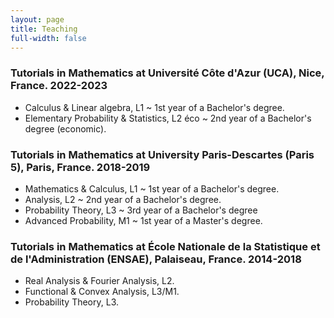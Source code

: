 ```yaml
---
layout: page
title: Teaching
full-width: false
---
```


### Tutorials in Mathematics at Université Côte d'Azur (UCA), Nice, France. 2022-2023
- Calculus & Linear algebra, L1 ~ 1st year of a Bachelor's degree.
- Elementary Probability & Statistics, L2 éco ~ 2nd year of a Bachelor's degree (economic).

### Tutorials in Mathematics at University Paris-Descartes (Paris 5), Paris, France. 2018-2019
- Mathematics & Calculus, L1 ~ 1st year of a Bachelor's degree.
- Analysis, L2 ~ 2nd year of a Bachelor's degree.
- Probability Theory, L3 ~ 3rd year of a Bachelor's degree
- Advanced Probability, M1 ~ 1st year of a Master's degree.

### Tutorials in Mathematics at École Nationale de la Statistique et de l'Administration (ENSAE), Palaiseau, France. 2014-2018
- Real Analysis & Fourier Analysis, L2.
- Functional & Convex Analysis, L3/M1. 
- Probability Theory, L3.
